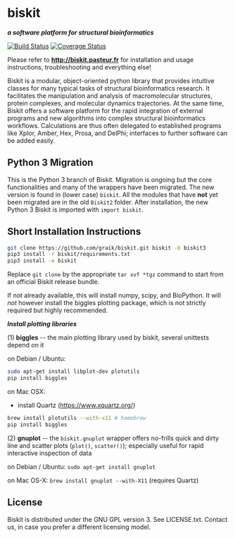 biskit
==========
___a software platform for structural bioinformatics___

[![Build Status](https://travis-ci.org/graik/biskit.svg?branch=biskit3)](https://travis-ci.org/graik/biskit)
[![Coverage Status](https://coveralls.io/repos/github/graik/biskit/badge.svg?branch=biskit3&service=github)](https://coveralls.io/github/graik/biskit?branch=biskit3)

Please refer to 
            **http://biskit.pasteur.fr**
for installation and usage instructions, troubleshooting and
everything else!

Biskit is a modular, object-oriented python library that provides
intuitive classes for many typical tasks of structural bioinformatics
research. It facilitates the manipulation and analysis of
macromolecular structures, protein complexes, and molecular dynamics
trajectories. At the same time, Biskit offers a software platform for
the rapid integration of external programs and new algorithms into
complex structural bioinformatics workflows. Calculations are thus
often delegated to established programs like Xplor, Amber, Hex, Prosa,
and DelPhi; interfaces to further software can be added
easily. 

Python 3 Migration
-------------------

This is the Python 3 branch of Biskit. Migration is ongoing but the core functionalities and many of the wrappers have been migrated. The new version is found in (lower case) ```biskit```. All the modules that have **not** yet been migrated are in the old ```Biskit2``` folder. After installation, the new Python 3 Biskit is imported with ```import biskit```.

Short Installation Instructions
--------------------------------

```sh
git clone https://github.com/graik/biskit.git biskit -b biskit3
pip3 install -r biskit/requirements.txt
pip3 install -e biskit
```
Replace `git clone` by the appropriate `tar xvf *tgz` command to start from an official Biskit release bundle.

If not already available, this will install numpy, scipy, and BioPython. It will *not* however install the biggles plotting package, which is not strictly required but highly recommended.

___Install plotting libraries___

(1) **biggles** -- the main plotting library used by biskit, several unittests depend on it
 
  on Debian / Ubuntu:

   ```sh
   sudo apt-get install libplot-dev plotutils
   pip install biggles
   ```
 
  on Mac OSX:

   * install Quartz (https://www.xquartz.org/)
    
   ```sh
   brew install plotutils --with-x11 # homebrew
   pip install biggles
   ```

(2) **gnuplot** -- the `biskit.gnuplot` wrapper offers no-frills quick and dirty line and scatter plots (`plot()`, `scatter()`); 
  especially useful for rapid interactive inspection of data
  
  on Debian / Ubuntu: `sudo apt-get install gnuplot`
  
  on Mac OS-X: `brew install gnuplot --with-X11` (requires Quartz)

License
-------

Biskit is distributed under the GNU GPL version 3. See LICENSE.txt. Contact us, in case you prefer a different licensing model.
